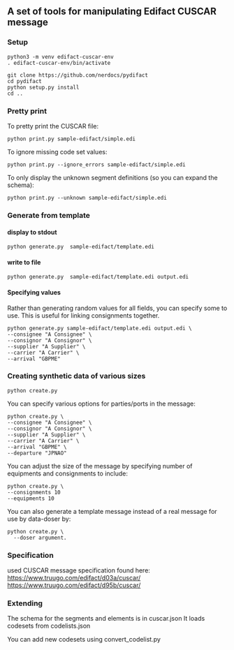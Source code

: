 ## A set of tools for manipulating Edifact CUSCAR message

### Setup

```
python3 -m venv edifact-cuscar-env
. edifact-cuscar-env/bin/activate
```

```
git clone https://github.com/nerdocs/pydifact
cd pydifact
python setup.py install
cd ..
```

### Pretty print

To pretty print the CUSCAR file:

```
python print.py sample-edifact/simple.edi 
```

To ignore missing code set values:

```
python print.py --ignore_errors sample-edifact/simple.edi
```

To only display the unknown segment definitions (so you can expand the schema):

```
python print.py --unknown sample-edifact/simple.edi  
```
### Generate from template

#### display to stdout

```
python generate.py  sample-edifact/template.edi
```

#### write to file

```
python generate.py  sample-edifact/template.edi output.edi
```

#### Specifying values

Rather than generating random values for all fields, you can specify some to use. This is useful for linking consignments together.

```
python generate.py sample-edifact/template.edi output.edi \
--consignee "A Consignee" \
--consignor "A Consignor" \
--supplier "A Supplier" \
--carrier "A Carrier" \
--arrival "GBPME"
```

### Creating synthetic data of various sizes

```
python create.py
```

You can specify various options for parties/ports in the message:

```
python create.py \
--consignee "A Consignee" \
--consignor "A Consignor" \
--supplier "A Supplier" \
--carrier "A Carrier" \
--arrival "GBPME" \
--departure "JPNAO"
```

You can adjust the size of the message by specifying number of equipments and consignments to include:

```
python create.py \
--consignments 10
--equipments 10
```

You can also generate a template message instead of a real message for use by data-doser by:

```
python create.py \
  --doser argument.
```

### Specification

used CUSCAR message specification found here:
https://www.truugo.com/edifact/d03a/cuscar/
https://www.truugo.com/edifact/d95b/cuscar/

### Extending

The schema for the segments and elements is in cuscar.json
It loads codesets from codelists.json

You can add new codesets using convert_codelist.py
